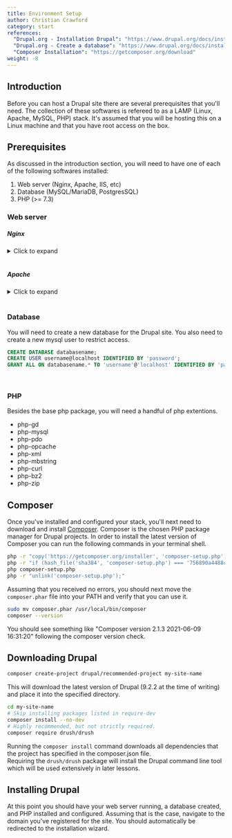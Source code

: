 ```yaml
---
title: Environment Setup
author: Christian Crawford
category: start
references:
  "Drupal.org - Installation Drupal": "https://www.drupal.org/docs/installing-drupal"
  "Drupal.org - Create a database": "https://www.drupal.org/docs/installing-drupal/step-3-create-a-database#create-a-database-using-mysqlmariadb-commands"
  "Composer Installation": "https://getcomposer.org/download"
weight: -8
---
```


## Introduction
Before you can host a Drupal site there are several prerequisites that you'll need. The collection of these softwares is refereed to as a LAMP (Linux, Apache, MySQL, PHP) stack. It's assumed that you will be hosting this on a Linux machine and that you have root access on the box.

## Prerequisites
As discussed in the introduction section, you will need to have one of each of the following softwares installed:
1. Web server (Nginx, Apache, IIS, etc)
2. Database (MySQL/MariaDB, PostgresSQL)
3. PHP (>= 7.3)

### Web server

##### Nginx
<details>
<summary>Click to expand</summary>

```bash
server {
    server_name example.com;
    root /var/www/drupal8/web; ## <-- Your only path reference.

    location = /favicon.ico {
        log_not_found off;
        access_log off;
    }

    location = /robots.txt {
        allow all;
        log_not_found off;
        access_log off;
    }

    # Very rarely should these ever be accessed outside of your lan
    location ~* \.(txt|log)$ {
        allow 192.168.0.0/16;
        deny all;
    }

    location ~ \..*/.*\.php$ {
        return 403;
    }

    location ~ ^/sites/.*/private/ {
        return 403;
    }

    # Block access to scripts in site files directory
    location ~ ^/sites/[^/]+/files/.*\.php$ {
        deny all;
    }

    # Allow "Well-Known URIs" as per RFC 5785
    location ~* ^/.well-known/ {
        allow all;
    }

    # Block access to "hidden" files and directories whose names begin with a
    # period. This includes directories used by version control systems such
    # as Subversion or Git to store control files.
    location ~ (^|/)\. {
        return 403;
    }

    location / {
        # try_files $uri @rewrite; # For Drupal <= 6
        try_files $uri /index.php?$query_string; # For Drupal >= 7
    }

    location @rewrite {
        #rewrite ^/(.*)$ /index.php?q=$1; # For Drupal <= 6
        rewrite ^ /index.php; # For Drupal >= 7
    }

    # Don't allow direct access to PHP files in the vendor directory.
    location ~ /vendor/.*\.php$ {
        deny all;
        return 404;
    }

    # Protect files and directories from prying eyes.
    location ~* \.(engine|inc|install|make|module|profile|po|sh|.*sql|theme|twig|tpl(\.php)?|xtmpl|yml)(~|\.sw[op]|\.bak|\.orig|\.save)?$|/(\.(?!well-known).*)|Entries.*|Repository|Root|Tag|Template|composer\.(json|lock)|web\.config$|/#.*#$|\.php(~|\.sw[op]|\.bak|\.orig|\.save)$ {
        deny all;
        return 404;
    }

    # In Drupal 8, we must also match new paths where the '.php' appears in
    # the middle, such as update.php/selection. The rule we use is strict,
    # and only allows this pattern with the update.php front controller.
    # This allows legacy path aliases in the form of
    # blog/index.php/legacy-path to continue to route to Drupal nodes. If
    # you do not have any paths like that, then you might prefer to use a
    # laxer rule, such as:
    #   location ~ \.php(/|$) {
    # The laxer rule will continue to work if Drupal uses this new URL
    # pattern with front controllers other than update.php in a future
    # release.
    location ~ '\.php$|^/update.php' {
        fastcgi_split_path_info ^(.+?\.php)(|/.*)$;
        # Ensure the php file exists. Mitigates CVE-2019-11043
        try_files $fastcgi_script_name =404;
        # Security note: If you're running a version of PHP older than the
        # latest 5.3, you should have "cgi.fix_pathinfo = 0;" in php.ini.
        # See http://serverfault.com/q/627903/94922 for details.
        include fastcgi_params;
        # Block httpoxy attacks. See https://httpoxy.org/.
        fastcgi_param HTTP_PROXY "";
        fastcgi_param SCRIPT_FILENAME $document_root$fastcgi_script_name;
        fastcgi_param PATH_INFO $fastcgi_path_info;
        fastcgi_param QUERY_STRING $query_string;
        fastcgi_intercept_errors on;
        # PHP 5 socket location.
        #fastcgi_pass unix:/var/run/php5-fpm.sock;
        # PHP 7 socket location.
        fastcgi_pass unix:/var/run/php/php7.0-fpm.sock;
    }

    location ~* \.(js|css|png|jpg|jpeg|gif|ico|svg)$ {
        try_files $uri @rewrite;
        expires max;
        log_not_found off;
    }

    # Fighting with Styles? This little gem is amazing.
    # location ~ ^/sites/.*/files/imagecache/ { # For Drupal <= 6
    location ~ ^/sites/.*/files/styles/ { # For Drupal >= 7
        try_files $uri @rewrite;
    }

    # Handle private files through Drupal. Private file's path can come
    # with a language prefix.
    location ~ ^(/[a-z\-]+)?/system/files/ { # For Drupal >= 7
        try_files $uri /index.php?$query_string;
    }

    # Enforce clean URLs
    # Removes index.php from urls like www.example.com/index.php/my-page --> www.example.com/my-page
    # Could be done with 301 for permanent or other redirect codes.
    if ($request_uri ~* "^(.*/)index\.php/(.*)") {
        return 307 $1$2;
    }
}
```
</details>
<br>

##### Apache
<details>
  <summary>Click to expand</summary>

  ```bash
  <VirtualHost *:443>
    ServerName example.com
    DocumentRoot /var/www/html/web

    SSLEngine on
    SSLCertificateFile /etc/apache2/certs/mysite_cert.pem
    SSLCertificateKeyFile /etc/apache2/certs/mysite_key.pem

    <Files ~ "\.(cgi|shtml|phtml|php3?)$">
      SSLOptions +StdEnvVars
    </Files>

    ErrorLog /var/log/httpd/logs/ssl_error.log

    <Directory /var/www/html/web>
      Options FollowSymlinks Indexes
      AllowOverride All
      DirectoryIndex index.php
      Require all granted
      RewriteEngine On
      RewriteBase /
      RewriteCond %{REQUEST_FILENAME} !-f
      RewriteCond %{REQUEST_FILENAME} !-d
      RewriteRule ^(.*)$ index.php?q=$1 [L,QSA]
    </Directory>

    <LocationMatch "^/(.*\.php(/.*)?)$">
      ProxyPass "fcgi://127.0.0.1:9000/var/www/html/web/"
    </LocationMatch>
  </VirtualHost>
  ```
</details>
<br>

### Database
You will need to create a new database for the Drupal site. You also need to create a new mysql user to restrict access.
```sql
CREATE DATABASE databasename;
CREATE USER username@localhost IDENTIFIED BY 'password';
GRANT ALL ON databasename.* TO 'username'@'localhost' IDENTIFIED BY 'password';
```
<br>

### PHP
Besides the base php package, you will need a handful of php extentions.
- php-gd
- php-mysql
- php-pdo 
- php-opcache
- php-xml 
- php-mbstring
- php-curl
- php-bz2 
- php-zip
## Composer
Once you've installed and configured your stack, you'll next need to download and install [Composer](https://getcomposer.org). Composer is the chosen PHP package manager for Drupal projects. In order to install the latest version of Composer you can run the following commands in your terminal shell.

```bash
php -r "copy('https://getcomposer.org/installer', 'composer-setup.php');"
php -r "if (hash_file('sha384', 'composer-setup.php') === '756890a4488ce9024fc62c56153228907f1545c228516cbf63f885e036d37e9a59d27d63f46af1d4d07ee0f76181c7d3') { echo 'Installer verified'; } else { echo 'Installer corrupt'; unlink('composer-setup.php'); } echo PHP_EOL;"
php composer-setup.php
php -r "unlink('composer-setup.php');"
```

Assuming that you received no errors, you should next move the `composer.phar` file into your PATH and verify that you can use it.
```bash
sudo mv composer.phar /usr/local/bin/composer
composer --version
```
You should see something like "Composer version 2.1.3 2021-06-09 16:31:20" following the composer version check.

## Downloading Drupal
```bash
composer create-project drupal/recommended-project my-site-name
```
This will download the latest version of Drupal (9.2.2 at the time of writing) and place it into the specified directory.
```bash
cd my-site-name
# Skip installing packages listed in require-dev
composer install --no-dev
# Highly recommended, but not strictly required.
composer require drush/drush
```
Running the ```composer install``` command downloads all dependencies that the project has specified in the composer.json file.
<br>Requiring the ```drush/drush``` package will install the Drupal command line tool which will be used extensively in later lessons.

## Installing Drupal
At this point you should have your web server running, a database created, and PHP installed and configured. Assuming that is the case, navigate to the domain you've registered for the site.
You should automatically be redirected to the installation wizard.